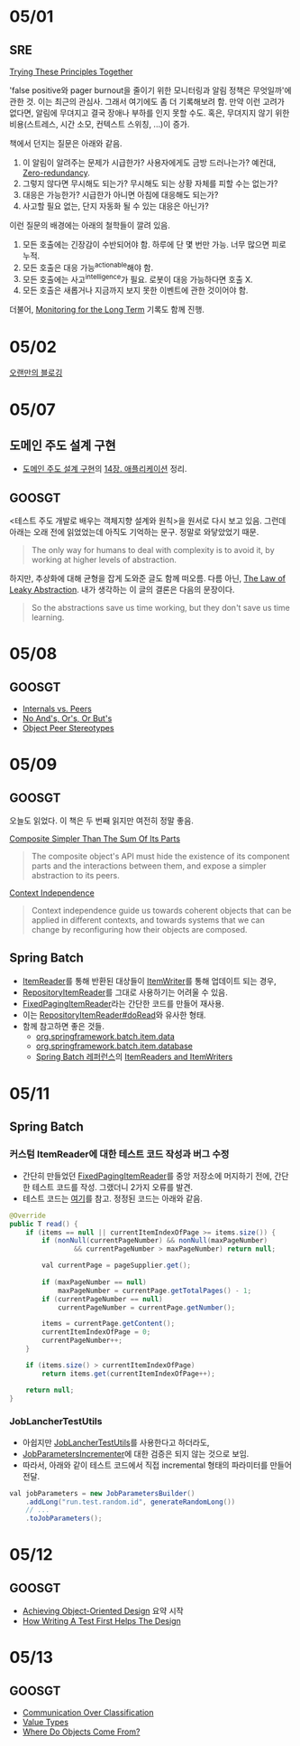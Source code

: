# 05/01

## SRE

[Trying These Principles Together](https://github.com/codehumane/what-i-learned/tree/master/sre#trying-these-principles-together)

'false positive와 pager burnout을 줄이기 위한 모니터링과 알림 정책은 무엇일까'에 관한 것. 이는 최근의 관심사. 그래서 여기에도 좀 더 기록해보려 함. 만약 이런 고려가 없다면, 알림에 무뎌지고 결국 장애나 부하를 인지 못할 수도. 혹은, 무뎌지지 않기 위한 비용(스트레스, 시간 소모, 컨텍스트 스위칭, ...)이 증가.

책에서 던지는 질문은 아래와 같음.

1. 이 알림이 알려주는 문제가 시급한가? 사용자에게도 금방 드러나는가? 예컨대, [Zero-redundancy](https://en.wikipedia.org/wiki/N%2B1_redundancy).
2. 그렇지 않다면 무시해도 되는가? 무시해도 되는 상황 자체를 피할 수는 없는가?
3. 대응은 가능한가? 시급한가 아니면 아침에 대응해도 되는가?
4. 사고할 필요 없는, 단지 자동화 될 수 있는 대응은 아닌가?

이런 질문의 배경에는 아래의 철학들이 깔려 있음.

1. 모든 호출에는 긴장감이 수반되어야 함. 하루에 단 몇 번만 가능. 너무 많으면 피로 누적.
2. 모든 호출은 대응 가능<sup>actionable</sup>해야 함.
3. 모든 호출에는 사고<sup>intelligence</sup>가 필요. 로봇이 대응 가능하다면 호출 X.
4. 모든 호출은 새롭거나 지금까지 보지 못한 이벤트에 관한 것이어야 함.

더불어, [Monitoring for the Long Term](https://github.com/codehumane/what-i-learned/tree/master/sre#monitoring-for-the-long-term) 기록도 함께 진행.

# 05/02

[오랜만의 블로깅](http://codehumane.github.io/2018/04/30/domain-events/)

# 05/07

## 도메인 주도 설계 구현

- [도메인 주도 설계 구현](https://github.com/codehumane/what-i-learned/blob/master/iddd/README.md)의 [14장. 애플리케이션](https://github.com/codehumane/what-i-learned/blob/master/iddd/README.md#14%EC%9E%A5-%EC%95%A0%ED%94%8C%EB%A6%AC%EC%BC%80%EC%9D%B4%EC%85%98) 정리.

## GOOSGT

<테스트 주도 개발로 배우는 객체지향 설계와 원칙>을 원서로 다시 보고 있음. 그런데 아래는 오래 전에 읽었었는데 아직도 기억하는 문구. 정말로 와닿았었기 때문.

> The only way for humans to deal with complexity is to avoid it, by working at higher levels of abstraction.

하지만, 추상화에 대해 균형을 잡게 도와준 글도 함께 떠오름. 다름 아닌, [The Law of Leaky Abstraction](https://www.joelonsoftware.com/2002/11/11/the-law-of-leaky-abstractions/). 내가 생각하는 이 글의 결론은 다음의 문장이다.

> So the abstractions save us time working, but they don't save us time learning.

# 05/08

## GOOSGT

- [Internals vs. Peers](https://github.com/codehumane/what-i-learned/blob/master/goosgt/README.md#internals-vs-peers)
- [No And's, Or's, Or But's](https://github.com/codehumane/what-i-learned/blob/master/goosgt/README.md#no-ands-ors-or-buts)
- [Object Peer Stereotypes](https://github.com/codehumane/what-i-learned/blob/master/goosgt/README.md#object-peer-stereotypes)

# 05/09

## GOOSGT

오늘도 읽었다. 이 책은 두 번째 읽지만 여전히 정말 좋음.

[Composite Simpler Than The Sum Of Its Parts](https://github.com/codehumane/what-i-learned/tree/master/goosgt#composite-simpler-than-the-sum-of-its-parts)

> The composite object's API must hide the existence of its component parts and the interactions between them, and expose a simpler  abstraction to its peers.

[Context Independence](https://github.com/codehumane/what-i-learned/tree/master/goosgt#context-independence)

> Context independence guide us towards coherent objects that can be  applied in different contexts, and towards systems that we can change by reconfiguring how their objects are composed.

## Spring Batch

- [ItemReader](https://docs.spring.io/spring-batch/trunk/apidocs/org/springframework/batch/item/ItemReader.html)를 통해 반환된 대상들이 [ItemWriter](https://docs.spring.io/spring-batch/trunk/apidocs/org/springframework/batch/item/ItemWriter.html)를 통해 업데이트 되는 경우,
- [RepositoryItemReader](https://www.google.com/url?sa=t&rct=j&q=&esrc=s&source=web&cd=1&ved=0ahUKEwj2p6Wj5vjaAhVNv5QKHWRqBh8QFggmMAA&url=https%3A%2F%2Fdocs.spring.io%2Fspring-batch%2Ftrunk%2Fapidocs%2Forg%2Fspringframework%2Fbatch%2Fitem%2Fdata%2FRepositoryItemReader.html&usg=AOvVaw0Z7uNT8b8WiNUkHWTjlL71)를 그대로 사용하기는 어려울 수 있음.
- [FixedPagingItemReader](https://github.com/codehumane/spring-in-practice/blob/master/batch/src/main/java/codehumane/batch/support/FixedPagingItemReader.java)라는 간단한 코드를 만들어 재사용.
- 이는 [RepositoryItemReader#doRead](https://github.com/spring-projects/spring-batch/blob/master/spring-batch-infrastructure/src/main/java/org/springframework/batch/item/data/RepositoryItemReader.java#L154)와 유사한 형태.
- 함께 참고하면 좋은 것들.
  - [org.springframework.batch.item.data](https://github.com/spring-projects/spring-batch/tree/master/spring-batch-infrastructure/src/main/java/org/springframework/batch/item/data)
  - [org.springframework.batch.item.database](https://github.com/spring-projects/spring-batch/tree/master/spring-batch-infrastructure/src/main/java/org/springframework/batch/item/database)
  - [Spring Batch 레퍼런스](https://docs.spring.io/spring-batch/trunk/reference/html/)의 [ItemReaders and ItemWriters](https://docs.spring.io/spring-batch/trunk/reference/html/readersAndWriters.html)

# 05/11

## Spring Batch

### 커스텀 ItemReader에 대한 테스트 코드 작성과 버그 수정

- 간단히 만들었던 [FixedPagingItemReader](https://github.com/codehumane/spring-in-practice/blob/master/batch/src/main/java/codehumane/batch/support/FixedPagingItemReader.java)를 중앙 저장소에 머지하기 전에, 간단한 테스트 코드를 작성. 그랬더니 2가지 오류를 발견.
- 테스트 코드는 [여기](https://github.com/codehumane/spring-in-practice/blob/master/batch/src/test/java/codehumane/batch/support/FixedPagingItemReaderTest.java)를 참고. 정정된 코드는 아래와 같음.

```java
@Override
public T read() {
    if (items == null || currentItemIndexOfPage >= items.size()) {
        if (nonNull(currentPageNumber) && nonNull(maxPageNumber)
                && currentPageNumber > maxPageNumber) return null;

        val currentPage = pageSupplier.get();
        
        if (maxPageNumber == null)
            maxPageNumber = currentPage.getTotalPages() - 1;
        if (currentPageNumber == null)
            currentPageNumber = currentPage.getNumber();

        items = currentPage.getContent();
        currentItemIndexOfPage = 0;
        currentPageNumber++;
    }

    if (items.size() > currentItemIndexOfPage)
        return items.get(currentItemIndexOfPage++);

    return null;
}
```

### JobLancherTestUtils

- 아쉽지만 [JobLancherTestUtils](https://docs.spring.io/spring-batch/trunk/apidocs/org/springframework/batch/test/JobLauncherTestUtils.html)를 사용한다고 하더라도,
- [JobParametersIncrementer](https://docs.spring.io/spring-batch/trunk/reference/html/configureJob.html#JobParametersIncrementer)에 대한 검증은 되지 않는 것으로 보임.
- 따라서, 아래와 같이 테스트 코드에서 직접 incremental 형태의 파라미터를 만들어 전달.

```java
val jobParameters = new JobParametersBuilder()
    .addLong("run.test.random.id", generateRandomLong())
    // ...
    .toJobParameters();
```

# 05/12

## GOOSGT

- [Achieving Object-Oriented Design](https://github.com/codehumane/what-i-learned/tree/master/goosgt#achieving-object-oriented-design) 요약 시작
- [How Writing A Test First Helps The Design](https://github.com/codehumane/what-i-learned/tree/master/goosgt#how-writing-a-test-first-helps-the-design)

# 05/13

## GOOSGT

- [Communication Over Classification](https://github.com/codehumane/what-i-learned/tree/master/goosgt#communication-over-classification)
- [Value Types](https://github.com/codehumane/what-i-learned/tree/master/goosgt#value-types)
- [Where Do Objects Come From?](https://github.com/codehumane/what-i-learned/tree/master/goosgt#where-do-objects-come-from)

